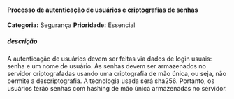 #### Processo de autenticação de usuários e criptografias de senhas 
**Categoria:** Segurança
**Prioridade:** Essencial
##### descrição
A autenticação de usuários devem ser feitas via dados de login usuais: senha e um nome de usuário. 
As senhas devem ser armazenados no servidor criptografadas usando uma criptografia de mão única, ou seja, não permite a descriptografia. 
A tecnologia usada será sha256. Portanto, os usuários terão senhas com hashing de mão única armazenadas no servidor.